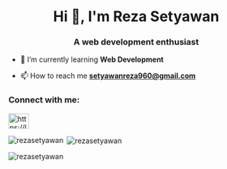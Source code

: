<h1 align="center">Hi 👋, I'm Reza Setyawan</h1>
<h3 align="center">A web development enthusiast</h3>

- 🌱 I’m currently learning **Web Development**

- 📫 How to reach me **setyawanreza960@gmail.com**

<h3 align="left">Connect with me:</h3>
<p align="left">
<a href="https://linkedin.com/reza-setyawan" target="blank"><img align="center" src="https://raw.githubusercontent.com/rahuldkjain/github-profile-readme-generator/master/src/images/icons/Social/linked-in-alt.svg" alt="https://linkedin.com/in/rezasetyawan" height="30" width="40" /></a>

<p><img align="left" src="https://github-readme-stats.vercel.app/api/top-langs?username=rezasetyawan&show_icons=true&locale=en&layout=compact" alt="rezasetyawan" /></p>

<p>&nbsp;<img align="center" src="https://github-readme-stats.vercel.app/api?username=rezasetyawan&show_icons=true&locale=en" alt="rezasetyawan" /></p>
<p align="left"> <img src="https://komarev.com/ghpvc/?username=rezasetyawan&label=Profile%20views&color=0e75b6&style=flat" alt="rezasetyawan" /> </p>
